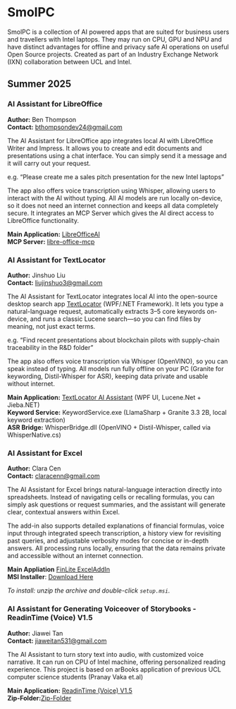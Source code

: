 # SmolPC
SmolPC is a collection of AI powered apps that are suited for business users and travellers with Intel laptops. They may run on CPU, GPU and NPU and have distinct advantages for offline and privacy safe AI operations on useful Open Source projects. Created as part of an Industry Exchange Network (IXN) collaboration between UCL and Intel.

## Summer 2025

### AI Assistant for LibreOffice

**Author:** Ben Thompson  
**Contact:** [bthompsondev24@gmail.com](mailto:bthompsondev24@gmail.com)

The AI Assistant for LibreOffice app integrates local AI with LibreOffice Writer and Impress. It allows you to create and edit documents and presentations using a chat interface. You can simply send it a message and it will carry out your request. 

e.g. “Please create me a sales pitch presentation for the new Intel laptops”

The app also offers voice transcription using Whisper, allowing users to interact with the AI without typing. 
All AI models are run locally on-device, so it does not need an internet connection and keeps all data completely secure. It integrates an MCP Server which gives the AI direct access to LibreOffice functionality.

**Main Application:** [LibreOfficeAI](https://github.com/bthompson-dev/LibreOfficeAI)  
**MCP Server:** [libre-office-mcp](https://github.com/bthompson-dev/libre-office-mcp)

### AI Assistant for TextLocator

**Author:** Jinshuo Liu  
**Contact:** [liujinshuo3@gmail.com](mailto:liujinshuo3@gmail.com)

The AI Assistant for TextLocator integrates local AI into the open-source desktop search app [TextLocator](https://github.com/liulei901112/TextLocator) (WPF/.NET Framework). It lets you type a natural-language request, automatically extracts 3–5 core keywords on-device, and runs a classic Lucene search—so you can find files by meaning, not just exact terms.

e.g. “Find recent presentations about blockchain pilots with supply-chain traceability in the R&D folder”

The app also offers voice transcription via Whisper (OpenVINO), so you can speak instead of typing.
All models run fully offline on your PC (Granite for keywording, Distil-Whisper for ASR), keeping data private and usable without internet.

**Main Application:** [TextLocator AI Assistant](https://github.com/FierceWind1287/ai-textlocator)  (WPF UI, Lucene.Net + Jieba.NET)  
**Keyword Service:** KeywordService.exe (LlamaSharp + Granite 3.3 2B, local keyword extraction)  
**ASR Bridge:** WhisperBridge.dll (OpenVINO + Distil-Whisper, called via WhisperNative.cs)  

### AI Assistant for Excel

**Author:** Clara Cen  
**Contact:** claracenn@gmail.com  

The AI Assistant for Excel brings natural-language interaction directly into spreadsheets. Instead of navigating cells or recalling formulas, you can simply ask questions or request summaries, and the assistant will generate clear, contextual answers within Excel.  

The add-in also supports detailed explanations of financial formulas, voice input through integrated speech transcription, a history view for revisiting past queries, and adjustable verbosity modes for concise or in-depth answers. All processing runs locally, ensuring that the data remains private and accessible without an internet connection.  
  
**Main Appliation** [FinLite ExcelAddIn](https://github.com/claracenn/FinLite-ExcelAddIn)  
**MSI Installer**: [Download Here](https://liveuclac-my.sharepoint.com/my?id=%2Fpersonal%2Fucabbce%5Fucl%5Fac%5Fuk%2FDocuments%2Fsetup%2Ezip&parent=%2Fpersonal%2Fucabbce%5Fucl%5Fac%5Fuk%2FDocuments)  

*To install: unzip the archive and double-click `setup.msi`.*  

### AI Assistant for Generating Voiceover of Storybooks - ReadinTime (Voice) V1.5

**Author:** Jiawei Tan    
**Contact:** [jiaweitan531@gmail.com](mailto:jiaweitan531@gmail.com)

The AI Assistant to turn story text into audio, with customized voice narrative. It can run on CPU of Intel machine, offering personalized reading experience. This project is based on arBooks application of previous UCL computer science students (Pranay Vaka et.al)

**Main Application:** [ReadinTime (Voice) V1.5](https://github.com/Jack5316/ReadinTime-V1.5)        
**Zip-Folder:**[Zip-Folder](https://drive.google.com/file/d/1GHYxul1Gc1pv5ShVM1Gv2ZDf713Xo6q_/view?usp=sharing)
